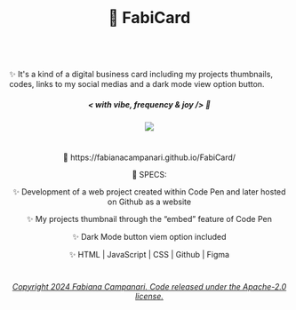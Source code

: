 <br>

# <p align="center"> 🎫  FabiCard </p>

<br><br>

✨  It's a kind of a digital business card including my projects thumbnails, codes, links to my social medias and a dark mode view option button.



##### <p align="center">  ***< with vibe, frequency & joy />*** 🪬  </p>


 

 
 <p align="center">
 <img src="https://user-images.githubusercontent.com/113218619/218143393-3b3f9641-265c-4e9d-8fa7-b357bed83918.png" </p>
 
 #
 
<p align="center"> 🚀  https://fabianacampanari.github.io/FabiCard/ </p>


 <p align="center"> 📌  SPECS: </p>

 <p align="center"> ✨   Development of a web project created within Code Pen and later hosted on Github as a website </p>

 <p align="center"> ✨   My projects thumbnail through the “embed” feature of Code Pen </p>

 <p align="center"> ✨   Dark Mode button viem option included </p>

 <p align="center"> ✨   HTML | JavaScript | CSS | Github | Figma </p>
 

#

###### <p align="center"> [Copyright 2024 Fabiana Campanari. Code released under the  Apache-2.0 license.](https://github.com/FabianaCampanari/FabiCard/blob/06bb5ac9efffc9385df627b3ab7ea13e29a8ee7e/LICENSE)
